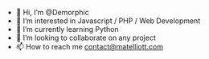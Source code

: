 - 👋 Hi, I’m @Demorphic
- 👀 I’m interested in Javascript / PHP / Web Development
- 🌱 I’m currently learning Python
- 💞️ I’m looking to collaborate on any project
- 📫 How to reach me contact@matelliott.com

<!---
Demorphic/Demorphic is a ✨ special ✨ repository because its `README.md` (this file) appears on your GitHub profile.
You can click the Preview link to take a look at your changes.
--->
